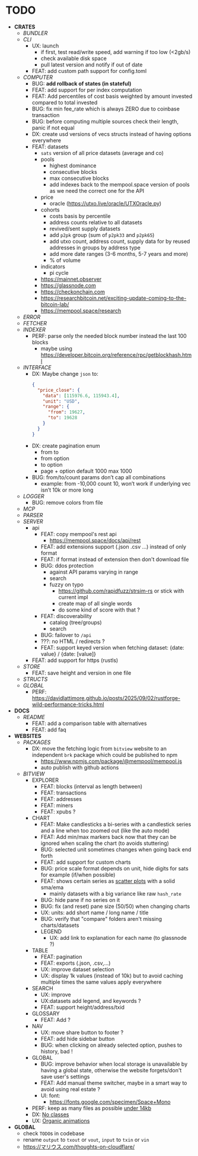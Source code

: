 # TODO

- __CRATES__
  - _BUNDLER_
  - _CLI_
    - UX: launch
      - if first, test read/write speed, add warning if too low (<2gb/s)
      - check available disk space
      - pull latest version and notify if out of date
    - FEAT: add custom path support for config.toml
  - _COMPUTER_
    - BUG: **add rollback of states (in stateful)**
    - FEAT: add support for per index computation
    - FEAT: Add percentiles of cost basis weighted by amount invested compared to total invested
    - BUG: fix min fee_rate which is always ZERO due to coinbase transaction
    - BUG: before computing multiple sources check their length, panic if not equal
    - DX: create usd versions of vecs structs instead of having options everywhere
    - FEAT: datasets
      - `sats` version of all price datasets (average and co)
      - pools
        - highest dominance
        - consecutive blocks
        - max consecutive blocks
        - add indexes back to the mempool.space version of pools as we need the correct one for the API
      - price
        - oracle (https://utxo.live/oracle/UTXOracle.py)
      - cohorts
        - costs basis by percentile
        - address counts relative to all datasets
        - revived/sent supply datasets
        - add `p2pk` group (sum of `p2pk33` and `p2pk65`)
        - add utxo count, address count, supply data for  by reused addresses in groups by address type
        - add more date ranges (3-6 months, 5-7 years and more)
        - % of volume
      - indicators
        - pi cycle
      - https://mainnet.observer
      - https://glassnode.com
      - https://checkonchain.com
      - https://researchbitcoin.net/exciting-update-coming-to-the-bitcoin-lab/
      - https://mempool.space/research
  - _ERROR_
  - _FETCHER_
  - _INDEXER_
    - PERF: parse only the needed block number instead the last 100 blocks
      - maybe using https://developer.bitcoin.org/reference/rpc/getblockhash.html
  - _INTERFACE_
    - DX: Maybe change `json` to:
      ```json
      {
        "price_close": {
          "data": [115976.6, 115943.4],
          "unit": "USD",
          "range": {
            "from": 19627,
            "to": 19628
          }
        }
      }
      ```
    - DX: create pagination enum
      - from to
      - from option<count>
      - to option<count>
      - page + option<per page> default 1000 max 1000
    - BUG: from/to/count params don’t cap all combinations
      - example: from -10,000 count 10, won’t work if underlying vec isn’t 10k or more long
  - _LOGGER_
    - BUG: remove colors from file
  - _MCP_
  - _PARSER_
  - _SERVER_
    - api
      - FEAT: copy mempool's rest api
        - https://mempool.space/docs/api/rest
      - FEAT: add extensions support (.json .csv …) instead of only format
      - FEAT: if format instead of extension then don't download file
      - BUG: ddos protection
        - against API params varying in range
        - search
        - fuzzy on typo
          - https://github.com/rapidfuzz/strsim-rs or stick with current impl
          - create map of all single words
          - do some kind of score with that ?
      - FEAT: discoverability
        - catalog (tree/groups)
        - search
      - BUG: failover to `/api`
      - ???: no HTML / redirects ?
      - FEAT: support keyed version when fetching dataset: {date: value} / {date: [value]}
    - FEAT: add support for https (rustls)
  - _STORE_
    - FEAT: save height and version in one file
  - _STRUCTS_
  - _GLOBAL_
    - PERF: https://davidlattimore.github.io/posts/2025/09/02/rustforge-wild-performance-tricks.html
- __DOCS__
  - _README_
    - FEAT: add a comparison table with alternatives
    - FEAT: add faq
- __WEBSITES__
  - _PACKAGES_
    - DX: move the fetching logic from `bitview` website to an independent `brk` package which could be published to npm
      - https://www.npmjs.com/package/@mempool/mempool.js
      - auto publish with github actions
  - _BITVIEW_
    - EXPLORER
      - FEAT: blocks (interval as length between)
      - FEAT: transactions
      - FEAT: addresses
      - FEAT: miners
      - FEAT: xpubs ?
    - CHART
      - FEAT: Make candlesticks a bi-series with a candlestick series and a line when too zoomed out (like the auto mode)
      - FEAT: Add min/max markers back now that they can be ignored when scaling the chart (to avoids stuttering)
      - BUG: selected unit sometimes changes when going back end forth
      - FEAT: add support for custom charts
      - BUG: price scale format depends on unit, hide digits for sats for example (if/when possible)
      - FEAT: shows certain series as [scatter plots](https://github.com/tradingview/lightweight-charts/issues/1662) with a solid sma/ema
        - mainly datasets with a big variance like raw `hash_rate`
      - BUG: hide pane if no series on it
      - BUG: fix (and reset) pane size (50/50) when changing charts
      - UX: units: add short name / long name / title
      - BUG: verify that "compare" folders aren't missing charts/datasets
      - LEGEND
        - UX: add link to explanation for each name (to glassnode ?)
    - TABLE
      - FEAT: pagination
      - FEAT: exports (.json, .csv,…)
      - UX: improve dataset selection
      - UX: display 1k values (instead of 10k) but to avoid caching multiple times the same values apply everywhere
    - SEARCH
      - UX: improve
      - UX:datasets add legend, and keywords ?
      - FEAT: support height/address/txid
    - GLOSSARY
      - FEAT: Add ?
    - NAV
      - UX: move share button to footer ?
      - FEAT: add hide sidebar button
      - BUG: when clicking on already selected option, pushes to history, bad !
    - GLOBAL
      - BUG: improve behavior when local storage is unavailable by having a global state, otherwise the website forgets/don't save user's settings
      - FEAT: Add manual theme switcher, maybe in a smart way to avoid using real estate ?
      - UI: font:
        - https://fonts.google.com/specimen/Space+Mono
    - PERF: keep as many files as possible [under 14kb](https://endtimes.dev/why-your-website-should-be-under-14kb-in-size/)
    - DX: [No classes](https://news.ycombinator.com/item?id=45287155)
    - UX: [Organic animations](https://courses.joshwcomeau.com/playground/magic-wand-final)
- __GLOBAL__
  - check `TODO`s in codebase
  - rename `output` to `txout` or `vout`, `input` to `txin` or `vin`
  - https://マリウス.com/thoughts-on-cloudflare/

